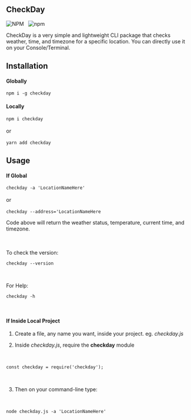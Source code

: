 ## CheckDay 
![NPM](https://img.shields.io/npm/l/checkday.svg) &nbsp; ![npm](https://img.shields.io/npm/v/checkday.svg)

CheckDay is a very simple and lightweight CLI package that checks weather, time, and timezone for a specific location. You can directly use it on your Console/Terminal.
    
    
## Installation


#### Globally
 `npm i -g checkday`

#### Locally
`npm i checkday`
<br>
<br>
or
<br>
<br>
`yarn add checkday`

## Usage

#### If Global
`checkday -a 'LocationNameHere'`
<br>
<br>
or
<br>
<br>
`checkday --address='LocationNameHere`

Code above will return the weather status, temperature, current time, and timezone.

<br>
<br>
To check the version:
<br>

`checkday --version`

<br>

For Help:
<br>

`checkday -h`

<br>


#### If Inside Local Project
1. Create a file, any name you want, inside your project. eg. *checkday.js*

2. Inside *checkday.js*, require the **checkday** module
<br>

`const checkday = require('checkday');`

<br>

   3. Then on your command-line type:

<br>

`node checkday.js -a 'LocationNameHere'`


